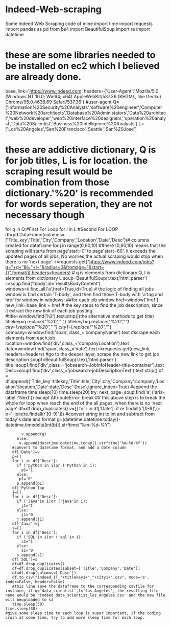 # Indeed-Web-scraping
Some Indeed Web Scraping code of mine 
import time
import requests
import pandas as pd
from bs4 import BeautifulSoup
import re
import datetime
# these are some libraries needed to be installed on ec2 which I believed are already done.
base_link='https://www.indeed.com'
headers={'User-Agent':'Mozilla/5.0 (Windows NT 10.0; Win64; x64) AppleWebKit/537.36 (KHTML, like Gecko) Chrome/95.0.4638.69 Safari/537.36'}
#user-agent
Q=['Information%20Security%20Analysts','software%20engineer','Computer%20Network%20architects','Database%20Administators','Data%20architect','web%20developer','web%20interface%20designers','operation%20analyst','Data%20Scientist','Business%20Intelligence%20Analysts']
L=['Los%20Angeles','San%20Francisco','Seattle','San%20Jose']
# these are addictive dictionary, Q is for job titles, L is for location. the scraping result would be combination from those dictionary.'%20' is recommended for words seperation, they are not necessary though
for q in Q:#First For Loop
    for l in L:#Second For LOOP
       df=pd.DataFrame(columns=['Title_key','Title','City','Company','Location','Date','Desc'])# columns created for dataframe
       for j in range(0,60,10):##here (0,60,10) means that the scraping will starts from page'start=0' to page'start=60', it exceeds the updated pages of all jobs, No worries,the actual scraping would stop when there is no 'next page'.
         r=requests.get("https://www.indeed.com/jobs?q="+q+"&l="+l+"&radius=0&fromage=1&start={}".format(j),headers=headers)
         # q is elements from dictionary Q, l is elements from dictionary L
         soup=BeautifulSoup(r.text,'html.parser')
         ii=soup.find('tbody',id='resultsBodyContent')
         windows=ii.find_all('a',href=True,id=True)
         # the logic of finding all jobs window is find certain 'T-body', and then find those T-body with 'a'tag and href
         for window in windows: ##for each job window
           href=window['href']
           new_link=base_link + href
           # the key steps to find the job description, since it extract the new link of each job posting
           #title=window.find('h2').text.strip()(the alternative methods to get title)
           titlekey=q.replace("%20"," ")
           titlekey1=q.replace("%20","_")
           city=l.replace("%20"," ")
           city1=l.replace("%20","_")
           company=window.find('span',class_='companyName').text
           #scrape each elements from each job
           location=window.find('div',class_='companyLocation').text
           date=window.find('span',class_='date').text
           r=requests.get(new_link, headers=headers)
           #go to the deeper layer, scrape the new link to get job description
           soup1=BeautifulSoup(r.text,'html.parser')
           title=soup1.find('div',class_='jobsearch-JobInfoHeader-title-container').text
           Desc=soup1.find('div',class_='jobsearch-jobDescriptionText').text.strip()
           df = df.append({'Title_key':titlekey,'Title':title,'City':city,'Company':company,'Location':location,'Date':date,'Desc':Desc},ignore_index=True)
           #append the dataframe
           time.sleep(10)
         time.sleep(20)
         try:
           next_page=soup.find('a',{'aria-label':'Next'})
         except AttributeError:
           break
         ## this above step is to break the whole for loop when reach the end of the all pages, when there is no 'next page'
       df=df.drop_duplicates()
       v=[]
       for i in df['Date']:
         if re.findall(r'[0-9]',i):
           b=''.join(re.findall(r'[0-9]',i))
           #convert string int to int and subtract from today's date and format
           g=(datetime.datetime.today()-datetime.timedelta(int(b))).strftime('%m-%d-%Y')
        
           v.append(g)
         else:
          v.append(datetime.datetime.today().strftime('%m-%d-%Y'))
       #convert to datetime format, and add a date column
       df['Date']=v
       p=[]
       for i in df['Desc']:
         if ('python'in i)or ('Python'in i):
           p1='1'
         else:
          p1='0'
         p.append(p1)
       df['Python']=p
       j=[]
       for i in df['Desc']:
         if ('Java'in i)or ('java'in i):
           j1='1'
         else:
           j1='0'
         j.append(j1)
       df['Java']=j
       s=[]
       for i in df['Desc']:
         if ('SQL'in i)or ('sql'in i):
           s1='1'
         else:
           s1='0'
         s.append(s1)
       df['SQL']=s
       df=df.drop_duplicates()
       df=df.drop_duplicates(subset=['Title','Company','Date'])
       df=df.drop(columns=['Desc'])
       df.to_csv("indeed_IT_"+titlekey1+"_"+city1+".csv", mode='a', index=False, header=False)  
       #this line save the dataframe to the corresponding csvfile for instance, if q='data_scientist',l='los_Angeles', the resulting file name would be 'indeed_data_scientist_los_Angeles.csv' and the new file will beuploaded to s3
       time.sleep(30)
    time.sleep(30)
    #give some sleep time to each loop is super important, if the coding crush at some time, try to add more sleep time for each loop.
